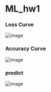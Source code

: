 # ML_hw1
### Loss Curve 
![image](https://github.com/wen0220/ML_hw1/blob/main/PIC/Loss%20Curve.png)
### Accuracy Curve 
![image](https://github.com/wen0220/ML_hw1/blob/main/PIC/Accuarcy%20Curve.png)
### predict
![image](https://github.com/wen0220/ML_hw1/blob/main/PIC/pred.png)
